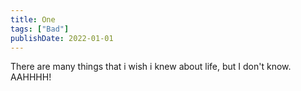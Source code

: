 ```yaml
---
title: One
tags: ["Bad"]
publishDate: 2022-01-01
---
```


There are many things that i wish i knew about life, but I don't know. AAHHHH!
